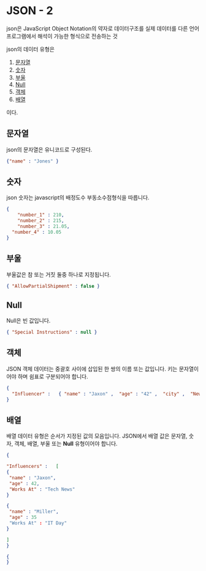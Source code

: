 # JSON - 2

json은 JavaScript Object Notation의 약자로 데이터구조를 실제 데이터를 다른 언어프로그램에서 해석이 가능한 형식으로 전송하는 것

json의 데이터 유형은

1. [문자열](JSON%20-%202%202fd6c64c917c431c8d83ed210c449ad2.md)
2. [숫자](JSON%20-%202%202fd6c64c917c431c8d83ed210c449ad2.md)
3. [부울](JSON%20-%202%202fd6c64c917c431c8d83ed210c449ad2.md)
4. [Null](JSON%20-%202%202fd6c64c917c431c8d83ed210c449ad2.md)
5. [객체](JSON%20-%202%202fd6c64c917c431c8d83ed210c449ad2.md)
6. [배열](JSON%20-%202%202fd6c64c917c431c8d83ed210c449ad2.md)

이다.

## 문자열

json의 문자열은 유니코드로 구성된다.

```json
{"name" : "Jones" }
```

## 숫자

json 숫자는 javascript의 배정도수 부동소수점형식을 따릅니다.

```json
{
	"number_1" : 210,
	"number_2" : 215,
	"number_3" : 21.05,
  "number_4" : 10.05
}
```

## 부울

부울값은 참 또는 거짓 둘중 하나로 지정됩니다.

```json
{ "AllowPartialShipment" : false }
```

## Null

Null은 빈 값입니다.

```json
{ "Special Instructions" : null }
```

## 객체

JSON 객체 데이터는 중괄호 사이에 삽입된 한 쌍의 이름 또는 값입니다. 키는 문자열이어야 하며 쉼표로 구분되어야 합니다.

```json
{
  "Influencer" :   { "name" : "Jaxon" ,  "age" : "42" ,  "city" ,  "New York" }
}
```

## 배열

배열 데이터 유형은 순서가 지정된 값의 모음입니다. JSON에서 배열 값은 문자열, 숫자, 객체, 배열, 부울 또는 **Null** 유형이어야 합니다.

```json
{

"Influencers" :   [ 
{
 "name" : "Jaxon", 
 "age" : 42, 
 "Works At" : "Tech News"
}

{
 "name" : "Miller", 
 "age" : 35
 "Works At" : "IT Day"
}

] 
}
```

```json
{
}
```